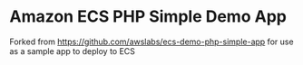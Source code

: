 # Amazon ECS PHP Simple Demo App

Forked from https://github.com/awslabs/ecs-demo-php-simple-app for use as a sample app to deploy to ECS
